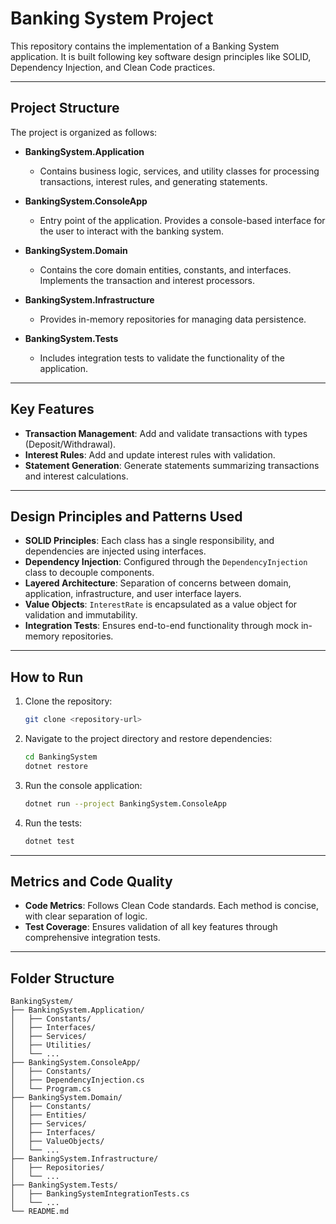 
# Banking System Project

This repository contains the implementation of a Banking System application. It is built following key software design principles like SOLID, Dependency Injection, and Clean Code practices.

---

## Project Structure

The project is organized as follows:

- **BankingSystem.Application**
  - Contains business logic, services, and utility classes for processing transactions, interest rules, and generating statements.

- **BankingSystem.ConsoleApp**
  - Entry point of the application. Provides a console-based interface for the user to interact with the banking system.

- **BankingSystem.Domain**
  - Contains the core domain entities, constants, and interfaces. Implements the transaction and interest processors.

- **BankingSystem.Infrastructure**
  - Provides in-memory repositories for managing data persistence.

- **BankingSystem.Tests**
  - Includes integration tests to validate the functionality of the application.

---

## Key Features

- **Transaction Management**: Add and validate transactions with types (Deposit/Withdrawal).
- **Interest Rules**: Add and update interest rules with validation.
- **Statement Generation**: Generate statements summarizing transactions and interest calculations.

---

## Design Principles and Patterns Used

- **SOLID Principles**: Each class has a single responsibility, and dependencies are injected using interfaces.
- **Dependency Injection**: Configured through the `DependencyInjection` class to decouple components.
- **Layered Architecture**: Separation of concerns between domain, application, infrastructure, and user interface layers.
- **Value Objects**: `InterestRate` is encapsulated as a value object for validation and immutability.
- **Integration Tests**: Ensures end-to-end functionality through mock in-memory repositories.

---

## How to Run

1. Clone the repository:
   ```bash
   git clone <repository-url>
   ```

2. Navigate to the project directory and restore dependencies:
   ```bash
   cd BankingSystem
   dotnet restore
   ```

3. Run the console application:
   ```bash
   dotnet run --project BankingSystem.ConsoleApp
   ```

4. Run the tests:
   ```bash
   dotnet test
   ```

---

## Metrics and Code Quality

- **Code Metrics**: Follows Clean Code standards. Each method is concise, with clear separation of logic.
- **Test Coverage**: Ensures validation of all key features through comprehensive integration tests.

---

## Folder Structure

```plaintext
BankingSystem/
├── BankingSystem.Application/
│   ├── Constants/
│   ├── Interfaces/
│   ├── Services/
│   ├── Utilities/
│   └── ...
├── BankingSystem.ConsoleApp/
│   ├── Constants/
│   ├── DependencyInjection.cs
│   └── Program.cs
├── BankingSystem.Domain/
│   ├── Constants/
│   ├── Entities/
│   ├── Services/
│   ├── Interfaces/
│   ├── ValueObjects/
│   └── ...
├── BankingSystem.Infrastructure/
│   ├── Repositories/
│   └── ...
├── BankingSystem.Tests/
│   ├── BankingSystemIntegrationTests.cs
│   └── ...
└── README.md
